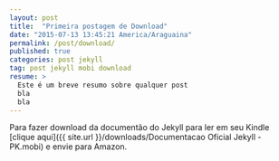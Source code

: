 ```yaml
---
layout: post
title:  "Primeira postagem de Download"
date: "2015-07-13 13:45:21 America/Araguaina"
permalink: /post/download/
published: true
categories: post jekyll
tag: post jekyll mobi download
resume: > 
  Este é um breve resumo sobre qualquer post
  bla
  bla
---
```



Para fazer download da documentão do Jekyll para ler em seu Kindle [clique aqui]({{ site.url }}/downloads/Documentacao Oficial Jekyll - PK.mobi) e envie para Amazon.
